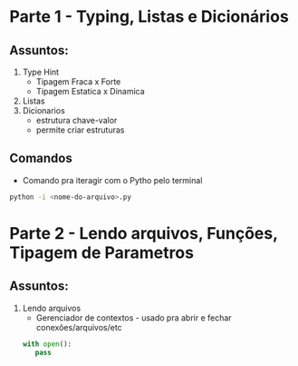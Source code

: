 # Parte 1 - Typing, Listas e Dicionários

## Assuntos:
1. Type Hint
    * Tipagem Fraca x Forte
    * Tipagem Estatica x Dinamica
2. Listas
3. Dicionarios
    * estrutura chave-valor
    * permite criar estruturas

## Comandos
* Comando pra iteragir com o Pytho pelo terminal
```bash
python -i <nome-do-arquivo>.py
```

# Parte 2 - Lendo arquivos, Funções, Tipagem de Parametros

## Assuntos:
1. Lendo arquivos
    * Gerenciador de contextos - usado pra abrir e fechar conexões/arquivos/etc
     ```Python 
     with open(): 
        pass
    ```